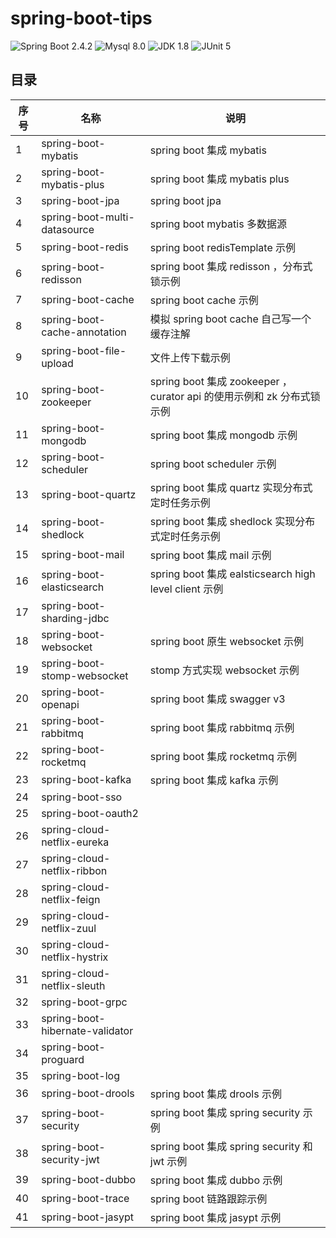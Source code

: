 # spring-boot-tips
![Spring Boot 2.4.2](https://img.shields.io/badge/Spring%20Boot-2.4.2-brightgreen)
![Mysql 8.0](https://img.shields.io/badge/MySQL-8.0-blue)
![JDK 1.8](https://img.shields.io/badge/JDK-8-orange)
![JUnit 5](https://img.shields.io/badge/JUnit-5-green)

## 目录

| 序号 | 名称                         			| 说明                                     								|
| ---- | -------------------------------------- | --------------------------------------------------------------------- |
| 1    | spring-boot-mybatis          			| spring boot 集成 mybatis                 								|
| 2    | spring-boot-mybatis-plus     			| spring boot 集成 mybatis plus            								|
| 3    | spring-boot-jpa              			| spring boot jpa                          								|
| 4    | spring-boot-multi-datasource 			| spring boot mybatis 多数据源             								|
| 5    | spring-boot-redis            			| spring boot redisTemplate 示例           								|
| 6    | spring-boot-redisson         			| spring boot 集成 redisson ，分布式锁示例 								|
| 7    | spring-boot-cache            			| spring boot cache 示例 				   								|
| 8    | spring-boot-cache-annotation  			| 模拟 spring boot cache 自己写一个缓存注解								|
| 9    | spring-boot-file-upload    			| 文件上传下载示例						   								|
| 10   | spring-boot-zookeeper        			| spring boot 集成 zookeeper ，curator api 的使用示例和 zk 分布式锁示例 |
| 11   | spring-boot-mongodb          			| spring boot 集成 mongodb 示例 		   								|
| 12 | spring-boot-scheduler        			| spring boot scheduler 示例 			   								|
| 13 | spring-boot-quartz         			| spring boot 集成 quartz 实现分布式定时任务示例 						|
| 14 | spring-boot-shedlock         			| spring boot 集成 shedlock 实现分布式定时任务示例 						|
| 15 | spring-boot-mail	          			| spring boot 集成 mail 示例 |
| 16 | spring-boot-elasticsearch    			| spring boot 集成 ealsticsearch high level client 示例 				|
| 17 | spring-boot-sharding-jdbc    			|                                          								|
| 18 | spring-boot-websocket        			| spring boot 原生 websocket 示例          								|
| 19 | spring-boot-stomp-websocket   			| stomp 方式实现 websocket 示例            								|
| 20 | spring-boot-openapi          			| spring boot 集成 swagger v3              								|
| 21 | spring-boot-rabbitmq         			| spring boot 集成 rabbitmq 示例 |
| 22 | spring-boot-rocketmq         			| spring boot 集成 rocketmq 示例 |
| 23 | spring-boot-kafka            			| spring boot 集成 kafka 示例              								|
| 24 | spring-boot-sso              			|                                          								|
| 25 | spring-boot-oauth2           			|                                          								|
| 26 | spring-cloud-netflix-eureka  			|                                          								|
| 27 | spring-cloud-netflix-ribbon  			|                                          								|
| 28 | spring-cloud-netflix-feign   			|                                          								|
| 29 | spring-cloud-netflix-zuul    			|                                          								|
| 30 | spring-cloud-netflix-hystrix 			|                                          								|
| 31 | spring-cloud-netflix-sleuth  			|                                          								|
| 32 | spring-boot-grpc             			|                                          								|
| 33 | spring-boot-hibernate-validator        |                                          								|
| 34 | spring-boot-proguard         			|                                          								|
| 35 | spring-boot-log        	  			|                                          								|
| 36 | spring-boot-drools           			| spring boot 集成 drools 示例 |
| 37 | spring-boot-security         			| spring boot 集成 spring security 示例    								|
| 38 | spring-boot-security-jwt      			| spring boot 集成 spring security 和 jwt 示例    						|
| 39 | spring-boot-dubbo            			| spring boot 集成 dubbo 示例              								|
| 40 | spring-boot-trace            			| spring boot 链路跟踪示例              								|
| 41 | spring-boot-jasypt | spring boot 集成 jasypt 示例 |





















